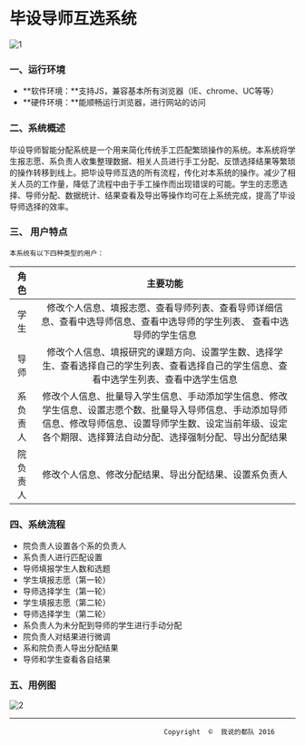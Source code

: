 # 毕设导师互选系统

![1](https://cloud.githubusercontent.com/assets/20432947/21543803/98d53e98-ce04-11e6-8647-5b27ada69f0d.png)

### 一、运行环境

- **软件环境：**支持JS，兼容基本所有浏览器（IE、chrome、UC等等）
- **硬件环境：**能顺畅运行浏览器，进行网站的访问



### 二、系统概述

​         毕设导师智能分配系统是一个用来简化传统手工匹配繁琐操作的系统。本系统将学生报志愿、系负责人收集整理数据、相关人员进行手工分配、反馈选择结果等繁琐的操作转移到线上。把毕设导师互选的所有流程，传化对本系统的操作。减少了相关人员的工作量，降低了流程中由于手工操作而出现错误的可能。学生的志愿选择、导师分配、数据统计、结果查看及导出等操作均可在上系统完成，提高了毕设导师选择的效率。



### 三、 用户特点

  	本系统有以下四种类型的用户：

|  角色  |                   主要功能                   |
| :--: | :--------------------------------------: |
|  学生  | 修改个人信息、填报志愿、查看导师列表、查看导师详细信息、查看中选导师信息、查看中选导师的学生列表、	查看中选导师的学生信息 |
|  导师  | 修改个人信息、填报研究的课题方向、设置学生数、选择学生、查看选择自己的学生列表、查看选择自己的学生信息、查看中选学生列表、查看中选学生信息 |
| 系负责人 | 修改个人信息、批量导入学生信息、手动添加学生信息、修改学生信息、设置志愿个数、批量导入导师信息、手动添加导师信息、修改导师信息、设置导师学生数、设定当前年级、设定各个期限、选择算法自动分配、选择强制分配、导出分配结果 |
| 院负责人 |       修改个人信息、修改分配结果、导出分配结果、设置系负责人        |

  	

### 四、系统流程

- 院负责人设置各个系的负责人
- 系负责人进行匹配设置
- 导师填报学生人数和选题 
- 学生填报志愿（第一轮）
- 导师选择学生（第一轮）
- 学生填报志愿（第二轮）
- 导师选择学生（第二轮）
- 系负责人为未分配到导师的学生进行手动分配 
- 院负责人对结果进行微调 
- 系和院负责人导出分配结果 
- 导师和学生查看各自结果



### 五、用例图

![2](https://cloud.githubusercontent.com/assets/20432947/21543828/c7f42f90-ce04-11e6-912f-4edfdd6866c7.png)

------

                                          Copyright  ©  我说的都队 2016

